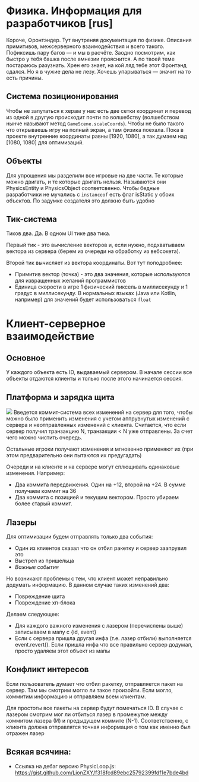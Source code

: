 # Физика. Информация для разработчиков [rus]

Короче, Фронтэндер. Тут внутреняя документация по физике. Описания примитивов, межсерверного взаимодействия и всего такого. Пофиксишь пару багов — и мы в расчёте. Заодно посмотрим, как быстро у тебя башка после амнезии прояснится. А по твоей теме постараюсь разузнать. Хрен его знает, на кой ляд тебе этот Фронтэнд сдался. Но я в чужие дела не лезу. Хочешь упарываться — значит на то есть причины.

## Система позиционирования

Чтобы не запутаться к херам у нас есть две сетки координат и перевод из одной в другую происходит почти по волшебству (волшебством нынче называют метод `GameScene.scaleCoords`). Чтобы не было такого что открываешь игру на полный экран, а там физика поехала. Пока в проекте внутренние координаты равны [1920, 1080], а так думаем над [1080, 1080] для оптимизаций.

## Объекты

Для упрощения мы разделили все игровые на две части. Те которые можно двигать, и те которые двигать нельзя. Называются они PhysicsEntity и PhysicsObject соответсвенно. Чтобы бедные разработчики не мучались с `instanceof` есть флаг isStatic у обоих объектов. По задумке создателя это должно быть удобно

## Тик-система

Тиков два. Да. В одном UI тике два тика.

Первый тик - это вычисление векторов и, если нужно, подхватываем вектора из сервера (берем из очереди на обработку из вебсокета).

Второй тик вычисляет из вектора координаты. Вот тут поподробнее:
- Примитив вектор (точка) - это два значения, которые используются для извращенных желаний программистов
- Единица скорости в игре 1 физический пиксель в миллисекунду и 1 градус в миллисекунду. В нормальных языках (Java или Kotlin, например) для значений будет использоваться `float`

# Клиент-серверное взаимодействие
## Основное

У каждого объекта есть ID, выдаваемый сервером. В начале сессии все объекты отдаются клиенты и только после этого начинается сессия.

## Платформа и зарядка щита
![](https://i.imgur.com/ckxqPMW.jpg)
Введется коммит-система всех изменений на сервер для того, чтобы можно было применить изменения с учетом аппрувнутых изменений с сервера и неотправленных изменений с клиента.
Считается, что если сервер получил транзакцию N, транзакции < N уже отправлены. За счет чего можно чистить очередь.

Остальные игроки получают изменения и мгновенно применяют их (при этом предварительно они пытаются их предугадать)

Очереди и на клиенте и на сервере могут сплющивать одинаковые изменения. Например:
- Два коммита передвижения. Один на +12, второй на +24. В сумме получаем коммит на 36
- Два коммита с позицией и текущим вектором. Просто убираем более старый коммит.

## Лазеры

Для оптимизации будем отправлять только два события:
- Один из клиентов сказал что он отбил ракетку и сервер заапрувил это
- Выстрел из пришельца
- *Важные события*

Но возникают проблемы с тем, что клиент может неправильно додумать информацию. В данном случае таких изменений два:
- Повреждение щита
- Повреждение хп-блока

Делаем следующее:
- Для каждого важного изменения с лазером (перечислены выше) записываем в мапу с {id, event}
- Если с сервера пришла другая инфа (т.е. лазер отбили) выполняется event.revert(). Если пришла инфа что все правильно сервер додумал, просто удаляем этот объект из мапы

## Конфликт интересов

Если пользователь думает что отбил ракетку, отправляется пакет на сервер. Там мы смотрим могло ли такое произойти. Если могло, коммитим информацию и отправляем всем клиентам.

Для простоты все пакеты на сервер будут помечаться ID. В случае с лазером смотрим мог ли отбиться лазер в промежутке между коммитом лазера (И) и предыдущем коммите (N-1). Соответственно, с клиента должна отправлятся точная информация о том как именно был отражен лазер

## Всякая всячина:
- Ссылка на дебаг версию PhysicLoop.js: https://gist.github.com/LionZXY/f318fcd89ebc25792399fdf1e7bde4bd